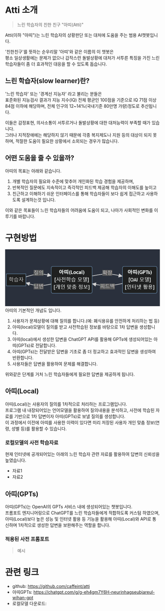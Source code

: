 # Atti 소개
> 느린 학습자의 친한 친구 "아띠(Atti)"   

Atti(이하 "아띠")는 느린 학습자의 상황판단 또는 대처에 도움을 주는 범용 AI챗봇입니다.   

'친한친구'를 뜻하는 순우리말 '아띠'와 같은 이름의 이 챗봇은   
평소 일상생활에는 문제가 없으나 갑작스런 돌발상황에 대처가 서투른 특징을 가진 느린 학습자들이 좀 더 효과적인 대응을 할 수 있도록 돕습니다.   

## 느린 학습자(slow learner)란?   
'느린 학습자' 또는 '경계선 지능자' 라고 불리는 분들은   
표준화된 지능검사 결과가 지능 지수(IQ) 전체 평균인 100점을 기준으로 IQ 71점 이상 84점 이하에 해당하며, 전체 인구의 12~14%(국내기준 80만명 가량)정도로 추산됩니다.  
    
이들은 감정표현, 의사소통이 서투르거나 돌발상황에 대한 대처능력이 부족할 때가 있습니다.   
그러나 지적장애에는 해당하지 않기 때문에 각종 복지제도나 지원 등의 대상이 되지 못하며, 적절한 도움이 필요한 상황에서 소외되는 경우가 많습니다.

## 어떤 도움을 줄 수 있을까?
아띠의 목표는 아래와 같습니다.   

1. 개별 학습자의 필요와 수준에 맞추어 개인화된 학습 경험을 제공하며, 
2. 반복적인 질문에도 지속적이고 즉각적인 피드백 제공해 학습자의 이해도를 높이고 
3. 친근하고 이해하기 쉬운 인터페이스를 통해 학습자들이 보다 쉽게 접근하고 사용하도록 설계하는것 입니다.

이와 같은 목표들이 느린 학습자들의 어려움에 도움이 되고, 나아가 사회적인 변화를 이루기를 바랍니다.


# 구현방법
![아띠의 기본구조](image.png)
아띠의 기본적인 개념도 입니다.   
1. 사용자가 문제상황에 대해 질의를 합니다.(예: 폐식용유를 안전하게 처리하는 법 등)
2. 아띠(local)모델이 질의를 받고 사전학습된 정보를 바탕으로 1차 답변을 생성합니다.
3. 아띠(local)에서 생성한 답변을 ChatGPT API를 활용해 GPTs에 생성되어있는 아띠(GPTs)로 전달합니다.
4. 아띠(GPTs)는 전달받은 답변을 기초로 좀 더 정교하고 효과적인 답변을 생성하여 반환합니다.
5. 사용자들은 답변을 활용하여 문제를 해결합니다.

위와같은 단계를 거처 느린 학습자들에게 필요한 답변을 제공하게 됩니다.

## 아띠(Local)
아띠(Local)는 사용자의 질의를 1차적으로 처리하는 프로그램입니다.   
프로그램 내 내장되어있는 언어모델을 활용하여 질의내용을 분석하고, 사전에 학습된 자료를 기반으로 1차 답변이자 아띠(GPTs)로 보낼 질의를 생성합니다.   
이 과정에서 이전에 아띠를 사용한 이력이 있다면 미리 저장된 사용자 개인 맞춤 정보(연령, 성별 등)를 활용할 수 있습니다.

### 로컬모델의 사전 학습자료
현재 인터넷에 공개되어있는 아래의 느린 학습자 관련 자료를 활용하여 답변의 신뢰성을 높였습니다.  
* 자료1   
* 자료2

## 아띠(GPTs)
아띠(GPTs)는 OpenAI의 GPTs 서비스 내에 생성되어있는 챗봇입니다.  
프롬포트 엔지니어링으로 ChatGPT를 느린 학습자들에게 적합하도록 커스텀 하였으며, 아띠(Local)보다 높은 성능 및 인터넷 활용 등 기능을 활용해 아띠(Local)와 API로 통신하며 1차적으로 생성한 답변을 보완해주는 역할을 합니다.

### 적용된 사전 프롬포트
> 예시


# 관련 링크
* github: https://github.com/caffeint/atti
* 아띠GPTs: https://chatgpt.com/g/g-eh4gm7Y6H-neurinhagseubjareul-wihan-gpt
* 로컬모델 다운로드:  